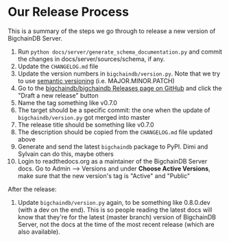 # Our Release Process

This is a summary of the steps we go through to release a new version of BigchainDB Server.

1. Run `python docs/server/generate_schema_documentation.py` and commit the changes in docs/server/sources/schema, if any.
1. Update the `CHANGELOG.md` file
1. Update the version numbers in `bigchaindb/version.py`. Note that we try to use [semantic versioning](http://semver.org/) (i.e. MAJOR.MINOR.PATCH)
1. Go to the [bigchaindb/bigchaindb Releases page on GitHub](https://github.com/bigchaindb/bigchaindb/releases)
   and click the "Draft a new release" button
1. Name the tag something like v0.7.0
1. The target should be a specific commit: the one when the update of `bigchaindb/version.py` got merged into master
1. The release title should be something like v0.7.0
1. The description should be copied from the `CHANGELOG.md` file updated above
1. Generate and send the latest `bigchaindb` package to PyPI. Dimi and Sylvain can do this, maybe others
1. Login to readthedocs.org as a maintainer of the BigchainDB Server docs.
   Go to Admin --> Versions and under **Choose Active Versions**, make sure that the new version's tag is
   "Active" and "Public"

After the release:

1. Update `bigchaindb/version.py` again, to be something like 0.8.0.dev (with a dev on the end).
This is so people reading the latest docs will know that they're for the latest (master branch)
version of BigchainDB Server, not the docs at the time of the most recent release (which are also
available).
